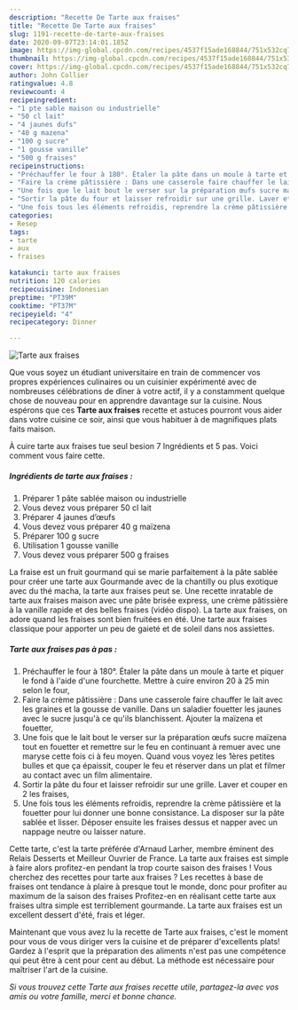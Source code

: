 ```yaml
---
description: "Recette De Tarte aux fraises"
title: "Recette De Tarte aux fraises"
slug: 1191-recette-de-tarte-aux-fraises
date: 2020-09-07T23:14:01.185Z
image: https://img-global.cpcdn.com/recipes/4537f15ade168844/751x532cq70/tarte-aux-fraises-photo-principale-de-la-recette.jpg
thumbnail: https://img-global.cpcdn.com/recipes/4537f15ade168844/751x532cq70/tarte-aux-fraises-photo-principale-de-la-recette.jpg
cover: https://img-global.cpcdn.com/recipes/4537f15ade168844/751x532cq70/tarte-aux-fraises-photo-principale-de-la-recette.jpg
author: John Collier
ratingvalue: 4.8
reviewcount: 4
recipeingredient:
- "1 pte sable maison ou industrielle"
- "50 cl lait"
- "4 jaunes dufs"
- "40 g mazena"
- "100 g sucre"
- "1 gousse vanille"
- "500 g fraises"
recipeinstructions:
- "Préchauffer le four à 180°. Étaler la pâte dans un moule à tarte et piquer le fond à l&#39;aide d&#39;une fourchette. Mettre à cuire environ 20 à 25 min selon le four,"
- "Faire la crème pâtissière : Dans une casserole faire chauffer le lait avec les graines et la gousse de vanille. Dans un saladier fouetter les jaunes avec le sucre jusqu&#39;à ce qu&#39;ils blanchissent. Ajouter la maïzena et fouetter,"
- "Une fois que le lait bout le verser sur la préparation œufs sucre maïzena tout en fouetter et remettre sur le feu en continuant à remuer avec une maryse cette fois ci à feu moyen. Quand vous voyez les 1ères petites bulles et que ça épaissit, couper le feu et réserver dans un plat et filmer au contact avec un film alimentaire."
- "Sortir la pâte du four et laisser refroidir sur une grille. Laver et couper en 2 les fraises,"
- "Une fois tous les éléments refroidis, reprendre la crème pâtissière et la fouetter pour lui donner une bonne consistance. La disposer sur la pâte sablée et lisser. Déposer ensuite les fraises dessus et napper avec un nappage neutre ou laisser nature."
categories:
- Resep
tags:
- tarte
- aux
- fraises

katakunci: tarte aux fraises 
nutrition: 120 calories
recipecuisine: Indonesian
preptime: "PT39M"
cooktime: "PT37M"
recipeyield: "4"
recipecategory: Dinner

---
```



![Tarte aux fraises](https://img-global.cpcdn.com/recipes/4537f15ade168844/751x532cq70/tarte-aux-fraises-photo-principale-de-la-recette.jpg)

Que vous soyez un étudiant universitaire en train de commencer vos propres expériences culinaires ou un cuisinier expérimenté avec de nombreuses célébrations de dîner à votre actif, il y a constamment quelque chose de nouveau pour en apprendre davantage sur la cuisine. Nous espérons que ces <strong> Tarte aux fraises </strong> recette et astuces pourront vous aider dans votre cuisine ce soir, ainsi que vous habituer à de magnifiques plats faits maison.

<!--inarticleads1-->

À cuire tarte aux fraises tue seul besion 7 Ingrédients et 5 pas. Voici comment vous faire cette.

##### Ingrédients de tarte aux fraises :

1. Préparer 1 pâte sablée maison ou industrielle
1. Vous devez vous préparer 50 cl lait
1. Préparer 4 jaunes d’œufs
1. Vous devez vous préparer 40 g maïzena
1. Préparer 100 g sucre
1. Utilisation 1 gousse vanille
1. Vous devez vous préparer 500 g fraises


La fraise est un fruit gourmand qui se marie parfaitement à la pâte sablée pour créer une tarte aux Gourmande avec de la chantilly ou plus exotique avec du thé macha, la tarte aux fraises peut se. Une recette inratable de tarte aux fraises maison avec une pâte brisée express, une crème pâtissière à la vanille rapide et des belles fraises (vidéo dispo). La tarte aux fraises, on adore quand les fraises sont bien fruitées en été. Une tarte aux fraises classique pour apporter un peu de gaieté et de soleil dans nos assiettes. 

<!--inarticleads2-->

##### Tarte aux fraises pas à pas :

1. Préchauffer le four à 180°. Étaler la pâte dans un moule à tarte et piquer le fond à l&#39;aide d&#39;une fourchette. Mettre à cuire environ 20 à 25 min selon le four,
1. Faire la crème pâtissière : Dans une casserole faire chauffer le lait avec les graines et la gousse de vanille. Dans un saladier fouetter les jaunes avec le sucre jusqu&#39;à ce qu&#39;ils blanchissent. Ajouter la maïzena et fouetter,
1. Une fois que le lait bout le verser sur la préparation œufs sucre maïzena tout en fouetter et remettre sur le feu en continuant à remuer avec une maryse cette fois ci à feu moyen. Quand vous voyez les 1ères petites bulles et que ça épaissit, couper le feu et réserver dans un plat et filmer au contact avec un film alimentaire.
1. Sortir la pâte du four et laisser refroidir sur une grille. Laver et couper en 2 les fraises,
1. Une fois tous les éléments refroidis, reprendre la crème pâtissière et la fouetter pour lui donner une bonne consistance. La disposer sur la pâte sablée et lisser. Déposer ensuite les fraises dessus et napper avec un nappage neutre ou laisser nature.


Cette tarte, c&#39;est la tarte préférée d&#39;Arnaud Larher, membre éminent des Relais Desserts et Meilleur Ouvrier de France. La tarte aux fraises est simple à faire alors profitez-en pendant la trop courte saison des fraises ! Vous cherchez des recettes pour tarte aux fraises ? Les recettes à base de fraises ont tendance à plaire à presque tout le monde, donc pour profiter au maximum de la saison des fraises Profitez-en en réalisant cette tarte aux fraises ultra simple est terriblement gourmande. La tarte aux fraises est un excellent dessert d&#39;été, frais et léger. 

<!--inarticleads1-->

<p>
Maintenant que vous avez lu la recette de Tarte aux fraises, c'est le moment pour vous de vous diriger vers la cuisine et de préparer d'excellents plats! Gardez à l'esprit que la préparation des aliments n'est pas une compétence qui peut être à cent pour cent au début. La méthode est nécessaire pour maîtriser l'art de la cuisine.
</p>

<p>
<i>Si vous trouvez cette Tarte aux fraises recette utile, partagez-la avec vos amis ou votre famille, merci et bonne chance.</i>
</p>
